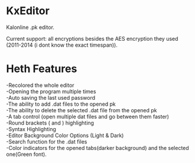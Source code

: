 # KxEditor
Kalonline .pk editor.

Current support:
all encryptions besides the AES encryption they used (2011-2014 (i dont know the exact timespan)).

# Heth Features
-Recolored the whole editor<br/>
-Opening the program multiple times<br/>
-Auto saving the last used password<br/>
-The ability to add .dat files to the opened pk<br/>
-The ability to delete the selected .dat file from the opened pk<br/>
-A tab control (open multiple dat files and go between them faster)<br/>
-Round brackets (  and  ) highlighting<br/>
-Syntax Highlighting <br/>
-Editor Background Color Options (Light & Dark)<br/>
-Search function for the .dat files<br/>
-Color indicators for the opened tabs(darker background) and the selected one(Green font).
